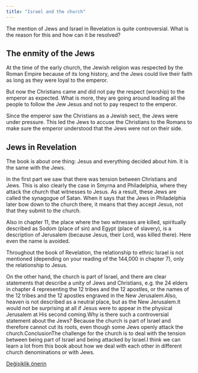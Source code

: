 ```yaml
---
title: "Israel and the church"
---
```



The mention of Jews and Israel in Revelation is quite controversial. What is the reason for this and how can it be resolved?


## The enmity of the Jews

<a name="2558"></a>
At the time of the early church, the Jewish religion was respected by the Roman Empire because of its long history, and the Jews could live their faith as long as they were loyal to the emperor.

But now the Christians came and did not pay the respect (worship) to the emperor as expected. What is more, they are going around leading all the people to follow the Jew Jesus and not to pay respect to the emperor.

Since the emperor saw the Christians as a Jewish sect, the Jews were under pressure. This led the Jews to accuse the Christians to the Romans to make sure the emperor understood that the Jews were not on their side.


## Jews in Revelation

<a name="b216"></a>
The book is about one thing: Jesus and everything decided about him. It is the same with the Jews.

In the first part we saw that there was tension between Christians and Jews. This is also clearly the case in Smyrna and Philadelphia, where they attack the church that witnesses to Jesus. As a result, these Jews are called the synagogue of Satan. When it says that the Jews in Philadelphia later bow down to the church there, it means that they accept Jesus, not that they submit to the church.

Also in chapter 11, the place where the two witnesses are killed, spiritually described as Sodom (place of sin) and Egypt (place of slavery), is a description of Jerusalem (because Jesus, their Lord, was killed there). Here even the name is avoided.

Throughout the book of Revelation, the relationship to ethnic Israel is not mentioned (depending on your reading of the 144,000 in chapter 7), only the relationship to Jesus.



On the other hand, the church is part of Israel, and there are clear statements that describe a unity of Jews and Christians, e.g. the 24 elders in chapter 4 representing the 12 tribes and the 12 apostles, or the names of the 12 tribes and the 12 apostles engraved in the New Jerusalem.Also, heaven is not described as a neutral place, but as the New Jerusalem.It would not be surprising at all if Jesus were to appear in the physical Jerusalem at His second coming.Why is there such a controversial statement about the Jews? Because the church is part of Israel and therefore cannot cut its roots, even though some Jews openly attack the church.ConclusionThe challenge for the church is to deal with the tension between being part of Israel and being attacked by Israel.I think we can learn a lot from this book about how we deal with each other in different church denominations or with Jews.


[Değişiklik önerin](https://github.com/revelation-today/revelation-today/blob/main/exampleSite/content/docs/background/israel/expl/israel-and-the-church.md)
